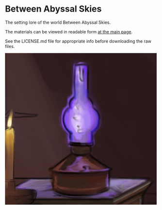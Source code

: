 # Between Abyssal Skies

The setting lore of the world Between Abyssal Skies.

The materials can be viewed in readable form [at the main page](https://vickymolokh.github.io/between_abyssal_skies/).

See the LICENSE.md file for appropriate info before downloading the raw files. 









<picture>
 <source media="(prefers-color-scheme: dark)" srcset="images/icons/lamp_500x500.jpg">
 <source media="(prefers-color-scheme: light)" srcset="images/icons/lamp_500x500.jpg">
 <img src="images/icons/lamp_500x500.jpg">
</picture>
